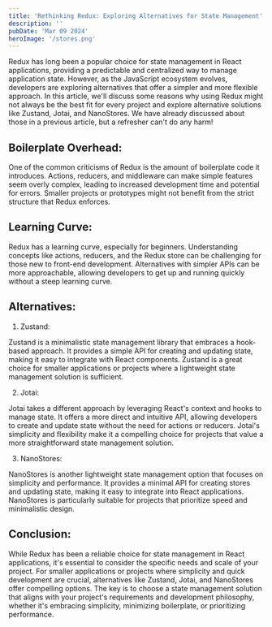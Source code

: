 ```yaml
---
title: 'Rethinking Redux: Exploring Alternatives for State Management'
description: ''
pubDate: 'Mar 09 2024'
heroImage: '/stores.png'
---
```


Redux has long been a popular choice for state management in React applications, providing a predictable and centralized way to manage application state. However, as the JavaScript ecosystem evolves, developers are exploring alternatives that offer a simpler and more flexible approach. In this article, we'll discuss some reasons why using Redux might not always be the best fit for every project and explore alternative solutions like Zustand, Jotai, and NanoStores. We have already discussed about those in a previous article, but a refresher can't do any harm!

## Boilerplate Overhead:

One of the common criticisms of Redux is the amount of boilerplate code it introduces. Actions, reducers, and middleware can make simple features seem overly complex, leading to increased development time and potential for errors. Smaller projects or prototypes might not benefit from the strict structure that Redux enforces.

## Learning Curve:

Redux has a learning curve, especially for beginners. Understanding concepts like actions, reducers, and the Redux store can be challenging for those new to front-end development. Alternatives with simpler APIs can be more approachable, allowing developers to get up and running quickly without a steep learning curve.

## Alternatives:

1. Zustand:

Zustand is a minimalistic state management library that embraces a hook-based approach. It provides a simple API for creating and updating state, making it easy to integrate with React components. Zustand is a great choice for smaller applications or projects where a lightweight state management solution is sufficient.

2. Jotai:

Jotai takes a different approach by leveraging React's context and hooks to manage state. It offers a more direct and intuitive API, allowing developers to create and update state without the need for actions or reducers. Jotai's simplicity and flexibility make it a compelling choice for projects that value a more straightforward state management solution.

3. NanoStores:

NanoStores is another lightweight state management option that focuses on simplicity and performance. It provides a minimal API for creating stores and updating state, making it easy to integrate into React applications. NanoStores is particularly suitable for projects that prioritize speed and minimalistic design.

## Conclusion:

While Redux has been a reliable choice for state management in React applications, it's essential to consider the specific needs and scale of your project. For smaller applications or projects where simplicity and quick development are crucial, alternatives like Zustand, Jotai, and NanoStores offer compelling options. The key is to choose a state management solution that aligns with your project's requirements and development philosophy, whether it's embracing simplicity, minimizing boilerplate, or prioritizing performance.